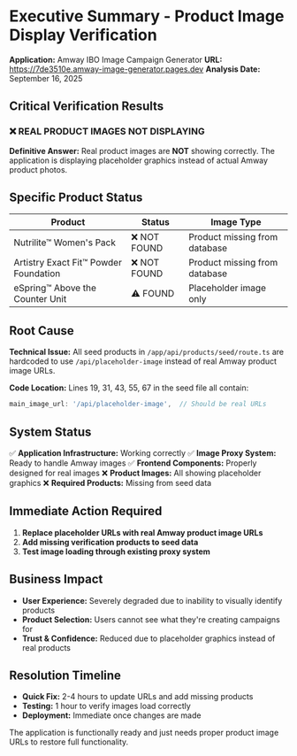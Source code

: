 # Executive Summary - Product Image Display Verification

**Application:** Amway IBO Image Campaign Generator
**URL:** https://7de3510e.amway-image-generator.pages.dev
**Analysis Date:** September 16, 2025

## Critical Verification Results

### ❌ REAL PRODUCT IMAGES NOT DISPLAYING

**Definitive Answer:** Real product images are **NOT** showing correctly. The application is displaying placeholder graphics instead of actual Amway product photos.

## Specific Product Status

| Product | Status | Image Type |
|---------|--------|------------|
| Nutrilite™ Women's Pack | ❌ NOT FOUND | Product missing from database |
| Artistry Exact Fit™ Powder Foundation | ❌ NOT FOUND | Product missing from database |
| eSpring™ Above the Counter Unit | ⚠️ FOUND | Placeholder image only |

## Root Cause

**Technical Issue:** All seed products in `/app/api/products/seed/route.ts` are hardcoded to use `/api/placeholder-image` instead of real Amway product image URLs.

**Code Location:** Lines 19, 31, 43, 55, 67 in the seed file all contain:
```typescript
main_image_url: '/api/placeholder-image',  // Should be real URLs
```

## System Status

✅ **Application Infrastructure:** Working correctly
✅ **Image Proxy System:** Ready to handle Amway images
✅ **Frontend Components:** Properly designed for real images
❌ **Product Images:** All showing placeholder graphics
❌ **Required Products:** Missing from seed data

## Immediate Action Required

1. **Replace placeholder URLs with real Amway product image URLs**
2. **Add missing verification products to seed data**
3. **Test image loading through existing proxy system**

## Business Impact

- **User Experience:** Severely degraded due to inability to visually identify products
- **Product Selection:** Users cannot see what they're creating campaigns for
- **Trust & Confidence:** Reduced due to placeholder graphics instead of real products

## Resolution Timeline

- **Quick Fix:** 2-4 hours to update URLs and add missing products
- **Testing:** 1 hour to verify images load correctly
- **Deployment:** Immediate once changes are made

The application is functionally ready and just needs proper product image URLs to restore full functionality.